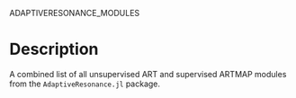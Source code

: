 ADAPTIVERESONANCE_MODULES

# Description

A combined list of all unsupervised ART and supervised ARTMAP modules from the `AdaptiveResonance.jl` package.
